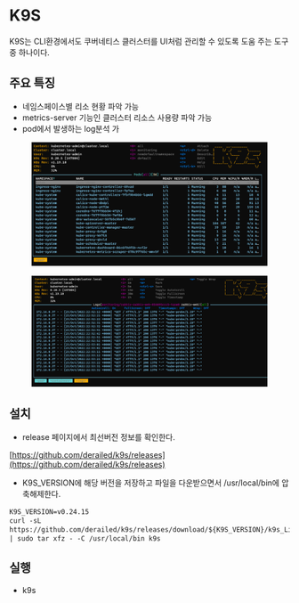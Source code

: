 # K9S

K9S는 CLI환경에서도 쿠버네티스 클러스터를 UI처럼 관리할 수 있도록 도움 주는 도구 중 하나이다.



## 주요 특징

* 네임스페이스별 리소 현황 파악 가능
* metrics-server 기능인 클러스터 리소스 사용량 파악 가능
* pod에서 발생하는 log분석 가



<figure><img src="../../.gitbook/assets/image (4) (1) (1).png" alt=""><figcaption></figcaption></figure>

<figure><img src="../../.gitbook/assets/image (2) (1).png" alt=""><figcaption></figcaption></figure>



## 설치

* release 페이지에서 최선버전 정보를 확인한다. &#x20;

[https://github.com/derailed/k9s/releases](https://github.com/derailed/k9s/releases)



* K9S\_VERSION에 해당 버전을 저장하고 파일을 다운받으면서 /usr/local/bin에 압축해제한다.

```
K9S_VERSION=v0.24.15
curl -sL https://github.com/derailed/k9s/releases/download/${K9S_VERSION}/k9s_Linux_x86_64.tar.gz | sudo tar xfz - -C /usr/local/bin k9s
```



## 실행

* k9s



